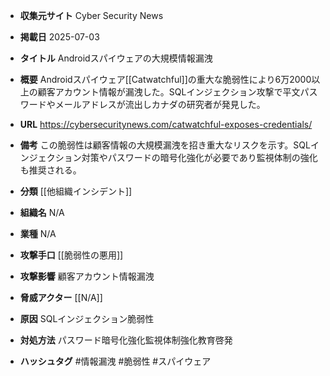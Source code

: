 - **収集元サイト**
Cyber Security News

- **掲載日**
2025-07-03

- **タイトル**
Androidスパイウェアの大規模情報漏洩

- **概要**
Androidスパイウェア[[Catwatchful]]の重大な脆弱性により6万2000以上の顧客アカウント情報が漏洩した。SQLインジェクション攻撃で平文パスワードやメールアドレスが流出しカナダの研究者が発見した。

- **URL**
https://cybersecuritynews.com/catwatchful-exposes-credentials/

- **備考**
この脆弱性は顧客情報の大規模漏洩を招き重大なリスクを示す。SQLインジェクション対策やパスワードの暗号化強化が必要であり監視体制の強化も推奨される。

- **分類**
[[他組織インシデント]]

- **組織名**
N/A

- **業種**
N/A

- **攻撃手口**
[[脆弱性の悪用]]

- **攻撃影響**
顧客アカウント情報漏洩

- **脅威アクター**
[[N/A]]

- **原因**
SQLインジェクション脆弱性

- **対処方法**
パスワード暗号化強化監視体制強化教育啓発

- **ハッシュタグ**
#情報漏洩 #脆弱性 #スパイウェア
